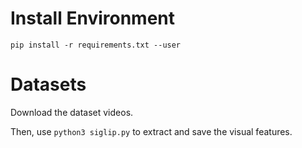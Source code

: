 # Install Environment
`pip install -r requirements.txt --user`

# Datasets
Download the dataset videos.

Then, use `python3 siglip.py` to extract and save the visual features.